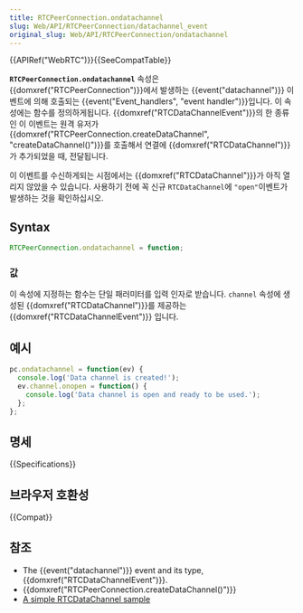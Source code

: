 ```yaml
---
title: RTCPeerConnection.ondatachannel
slug: Web/API/RTCPeerConnection/datachannel_event
original_slug: Web/API/RTCPeerConnection/ondatachannel
---
```

{{APIRef("WebRTC")}}{{SeeCompatTable}}

**`RTCPeerConnection.ondatachannel`** 속성은 {{domxref("RTCPeerConnection")}}에서 발생하는 {{event("datachannel")}} 이벤트에 의해 호출되는 {{event("Event_handlers", "event handler")}}입니다. 이 속성에는 함수를 정의하게됩니다. {{domxref("RTCDataChannelEvent")}}의 한 종류인 이 이벤트는 원격 유저가 {{domxref("RTCPeerConnection.createDataChannel", "createDataChannel()")}}를 호출해서 연결에 {{domxref("RTCDataChannel")}}가 추가되었을 때, 전달됩니다.

이 이벤트를 수신하게되는 시점에서는 {{domxref("RTCDataChannel")}}가 아직 열리지 않았을 수 있습니다. 사용하기 전에 꼭 신규 `RTCDataChannel`에 `"open"`이벤트가 발생하는 것을 확인하십시오.

## Syntax

```js
RTCPeerConnection.ondatachannel = function;
```

### 값

이 속성에 지정하는 함수는 단일 패러미터를 입력 인자로 받습니다. `channel` 속성에 생성된 {{domxref("RTCDataChannel")}}를 제공하는 {{domxref("RTCDataChannelEvent")}} 입니다.

## 예시

```js
pc.ondatachannel = function(ev) {
  console.log('Data channel is created!');
  ev.channel.onopen = function() {
    console.log('Data channel is open and ready to be used.');
  };
};
```

## 명세

{{Specifications}}

## 브라우저 호환성

{{Compat}}

## 참조

- The {{event("datachannel")}} event and its type, {{domxref("RTCDataChannelEvent")}}.
- {{domxref("RTCPeerConnection.createDataChannel()")}}
- [A simple RTCDataChannel sample](/ko/docs/Web/API/WebRTC_API/Simple_RTCDataChannel_sample)
